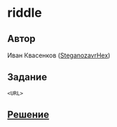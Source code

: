 ﻿# riddle

## Автор
Иван Квасенков ([SteganozavrHex](https://github.com/SteganozavrHex))

## Задание
```
<URL>
```

## [Решение](SOLUTION.md)
